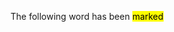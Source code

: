 <!DOCTYPE html>
<html>
<head>
<title>Marked Text Example</title>
</head>
<body>
<p>The following word has been <mark>marked</mark></p>
</body>
</html>
